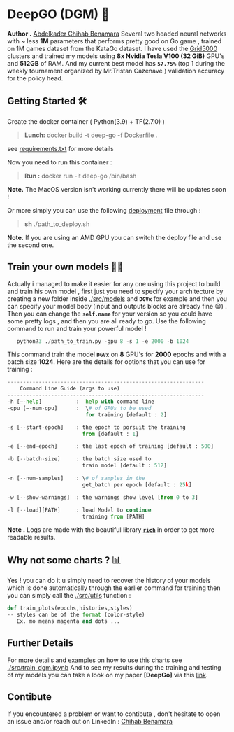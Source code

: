 # DeepGO (DGM) 🤖
**Author .**  [Abdelkader Chihab Benamara](https://github.com/ChihabEddine98/) 
Several two headed neural networks with ~ less **1M** parameters that performs pretty good on Go game , trained on 1M games dataset from the KataGo dataset.
I have used the [Grid5000](https://www.grid5000.fr) clusters and trained my models using **8x Nvidia Tesla V100 (32 GiB)** GPU's and **512GB** of RAM.
And my current best model has **``57.75%``** (top 1 during the weekly tournament organized by Mr.Tristan Cazenave ) validation accuracy for the policy head.

## Getting Started 🛠
Create the docker container ( Python(3.9) + TF(2.7.0) )
> **Lunch:**   docker build -t deep-go -f Dockerfile .

see [requirements.txt](https://github.com/ChihabEddine98/DeepGo/blob/main/requirements.txt) for more details

Now you need to run this container : 
> **Run :**   docker run -it deep-go /bin/bash

**Note.** The MacOS version isn't working currently there will be updates soon !

Or more simply you can use the following 
[deployment](https://github.com/ChihabEddine98/DeepGo/blob/main/config/deploy.sh) file  through  : 
>   **sh** ./path_to_deploy.sh

**Note.** If you are using an AMD GPU you can switch the deploy file and use the second one. 

## Train your own models 🏋️‍♂️
Actually i managed to make it easier for any one using this project to build and train his own model , first just you need to specify your architecture by creating a new folder inside [./src/models](https://github.com/ChihabEddine98/DeepGo/tree/main/src/models) and **``DGVx``** for example and then you can specify your model body (input and outputs blocks are already fine 😁) .
Then you can change the **``self.name``** for your version so you could have some pretty logs , and then you are all ready to go.
Use the following command to run and train your powerful model !

```python
   python?3 ./path_to_train.py -gpu 8 -s 1 -e 2000 -b 1024
```
This command train the model **``DGVx``** on **8** GPU's for **2000** epochs and with a batch size **1024**.
Here are the details for options that you can use for training : 
```python
---------------------------------------------------------------
	Command Line Guide (args to use)
---------------------------------------------------------------
-h [–-help]	          :  help with command line
-gpu [–-num-gpu]      :  \# of GPUs to be used 
						 for training [default : 2]

-s [--start-epoch]    : the epoch to porsuit the training 
					    from [default : 1]

-e [--end-epoch]      : the last epoch of training [default : 500]

-b [--batch-size]     : the batch size used to
                        train model [default : 512]

-n [--num-samples]    : \# of samples in the 
                        get_batch per epoch [default : 25k]

-w [--show-warnings]  : the warnings show level [from 0 to 3]

-l [--load][PATH]     : load Model to continue 
                        training from [PATH]
``` 

**Note .** Logs are made with the beautiful library [**``rich``**](https://github.com/Textualize/rich) in order to get more readable results.

## Why not some charts ? 📊
Yes ! you can do it u simply need to recover the history of your models which is done automatically through the earlier command for training then you can simply call the [./src/utils](https://github.com/ChihabEddine98/DeepGo/blob/main/src/utils.py) function : 
```python
def train_plots(epochs,histories,styles)
-- styles can be of the format (color-style)
   Ex. mo means magenta and dots ...
```
## Further Details

For more details and examples on how to use this charts see [./src/train_dgm.ipynb](https://github.com/ChihabEddine98/DeepGo/blob/main/src/train_dgm.ipynb)
And to see my results during the training and testing of my models you can take a look on my paper **[DeepGo]** via this [link](https://github.com/ChihabEddine98/DeepGo/blob/main/report.pdf).

## Contibute 
If you encountered a problem or want to contibute , don't hesitate to open an issue and/or reach out on LinkedIn : [Chihab Benamara](https://www.linkedin.com/in/chihab-eddine-benamara-65b811155/)
